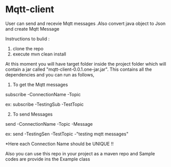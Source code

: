 # Mqtt-client
User can send and recevie Mqtt messages .Also convert java object to Json and create Mqtt Message


Instructions to bulid :


1. clone the repo
2. execute mvn clean install


At this moment you will have target folder inside the project folder which will contain a jar called "mqtt-client-0.0.1.one-jar.jar".
This contains all the dependencies and you can run as follows,

1. To get the Mqtt messages

  subscribe -ConnectionName  -Topic
  
  ex: subscribe -TestingSub -TestTopic
  
2. To send Messages

  send -ConnectionName  -Topic  -Message
  
  ex: send  -TestingSen -TestTopic -"testing mqtt messages"
  
*Here each Connection Name should be UNIQUE !!

Also you can use this repo in your project as a maven repo and Sample codes are provide ins the Example class 
